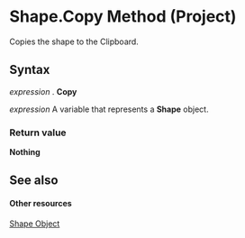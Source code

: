 
# Shape.Copy Method (Project)
Copies the shape to the Clipboard.

## Syntax

 _expression_ . **Copy**

 _expression_ A variable that represents a **Shape** object.


### Return value

 **Nothing**


## See also


#### Other resources


[Shape Object](d2b32bcd-5595-a4a7-9772-feb25fd0103a.md)
